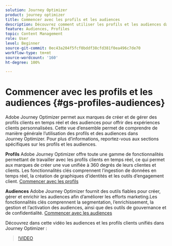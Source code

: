 ```yaml
---
solution: Journey Optimizer
product: journey optimizer
title: Commencer avec les profils et les audiences
description: Découvrez comment utiliser les profils et les audiences dans  [!DNL Journey Optimizer].
feature: Audiences, Profiles
topic: Content Management
role: User
level: Beginner
source-git-commit: 0ec43a204f5fcf0bddf38cfd381f0ea496c7de70
workflow-type: tm+mt
source-wordcount: '160'
ht-degree: 100%

---
```



# Commencer avec les profils et les audiences {#gs-profiles-audiences}

Adobe Journey Optimizer permet aux marques de créer et de gérer des profils clients en temps réel et des audiences pour offrir des expériences clients personnalisées. Cette vue d’ensemble permet de comprendre de manière générale l’utilisation des profils et des audiences dans Journey Optimizer. Pour plus d’informations, reportez-vous aux sections spécifiques sur les profils et les audiences.

**Profils**
Adobe Journey Optimizer offre toute une gamme de fonctionnalités permettant de travailler avec les profils clients en temps réel, ce qui permet aux marques de créer une vue unifiée à 360 degrés de leurs clientes et clients. Les fonctionnalités clés comprennent l’ingestion de données en temps réel, la création de graphiques d’identités et les outils d’engagement client. [Commencer avec les profils](get-started-profiles.md)

**Audiences**
Adobe Journey Optimizer fournit des outils fiables pour créer, gérer et enrichir les audiences afin d’améliorer les efforts marketing.Les fonctionnalités clés comprennent la segmentation, l’enrichissement, la gestion et l’activation des audiences, ainsi que des outils de gouvernance et de confidentialité. [Commencer avec les audiences](about-audiences.md)

Découvrez dans cette vidéo les audiences et les profils clients unifiés dans Journey Optimizer :

>[!VIDEO](https://video.tv.adobe.com/v/3432671?quality=12)
